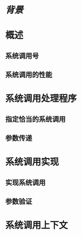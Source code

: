 # *背景*

# 概述

## 系统调用号

## 系统调用的性能

# 系统调用处理程序

## 指定恰当的系统调用

## 参数传递

# 系统调用实现

## 实现系统调用

## 参数验证

# 系统调用上下文